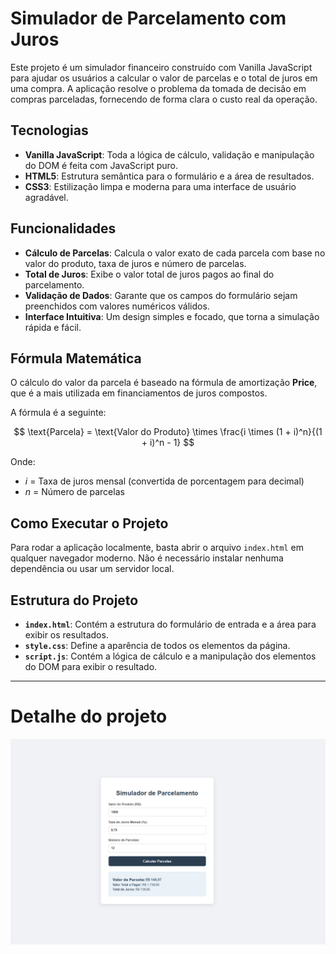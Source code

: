 # Simulador de Parcelamento com Juros

Este projeto é um simulador financeiro construído com Vanilla JavaScript para ajudar os usuários a calcular o valor de parcelas e o total de juros em uma compra. A aplicação resolve o problema da tomada de decisão em compras parceladas, fornecendo de forma clara o custo real da operação.

## Tecnologias

- **Vanilla JavaScript**: Toda a lógica de cálculo, validação e manipulação do DOM é feita com JavaScript puro.
- **HTML5**: Estrutura semântica para o formulário e a área de resultados.
- **CSS3**: Estilização limpa e moderna para uma interface de usuário agradável.

## Funcionalidades

- **Cálculo de Parcelas**: Calcula o valor exato de cada parcela com base no valor do produto, taxa de juros e número de parcelas.
- **Total de Juros**: Exibe o valor total de juros pagos ao final do parcelamento.
- **Validação de Dados**: Garante que os campos do formulário sejam preenchidos com valores numéricos válidos.
- **Interface Intuitiva**: Um design simples e focado, que torna a simulação rápida e fácil.

## Fórmula Matemática

O cálculo do valor da parcela é baseado na fórmula de amortização **Price**, que é a mais utilizada em financiamentos de juros compostos.

A fórmula é a seguinte:

$$
\text{Parcela} = \text{Valor do Produto} \times \frac{i \times (1 + i)^n}{(1 + i)^n - 1}
$$

Onde:

- $i$ = Taxa de juros mensal (convertida de porcentagem para decimal)
- $n$ = Número de parcelas

## Como Executar o Projeto

Para rodar a aplicação localmente, basta abrir o arquivo `index.html` em qualquer navegador moderno. Não é necessário instalar nenhuma dependência ou usar um servidor local.

## Estrutura do Projeto

- **`index.html`**: Contém a estrutura do formulário de entrada e a área para exibir os resultados.
- **`style.css`**: Define a aparência de todos os elementos da página.
- **`script.js`**: Contém a lógica de cálculo e a manipulação dos elementos do DOM para exibir o resultado.

---

# Detalhe do projeto

![captura](./src/media/image/Captura.png)

